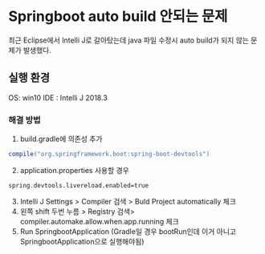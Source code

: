 # Springboot auto build 안되는 문제

최근 Eclipse에서 Intelli J로 갈아탔는데 java 파일 수정시 auto build가 되지 않는 문제가 발생했다.

## 실행 환경
OS: win10
IDE : Intelli J 2018.3

### 해결 방법

1. build.gradle에 의존성 추가
~~~gradle
compile("org.springframework.boot:spring-boot-devtools")
~~~

2. application.properties 사용할 경우
~~~
spring.devtools.livereload.enabled=true
~~~

3. Intelli J Settings > Compiler 검색 > Buld Project automatically 체크  
4. 왼쪽 shift 두번 누름 > Registry 검색> compiler.automake.allow.when.app.running 체크  
5. Run SpringbootApplication (Gradle일 경우 bootRun인데 이거 아니고  SpringbootApplication으로 실행해야됨)

